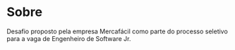 # Sobre
Desafio proposto pela empresa Mercafácil como parte do processo seletivo para a vaga de Engenheiro de Software Jr.


